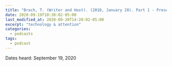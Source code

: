 ```yaml
---
title: "Brach, T. (Writer and Host). (2010, January 20). Part 1 - Presence and Aliveness. [Audio podcast]."
date: 2020-09-19T10:30:02-05:00
last_modified_at: 2020-09-20T14:20:02-05:00
excerpt: "technology & attention"
categories:
  - podcasts
tags:
  - podcast
---
```


Dates heard: September 19, 2020
